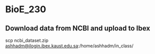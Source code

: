 # BioE_230

## Download data from NCBI and upload to Ibex
scp ncbi_dataset.zip ashhadm@ilogin.ibex.kaust.edu.sa:/home/ashhadm/in_class/
